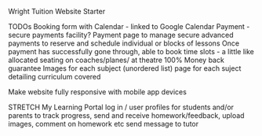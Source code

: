 Wright Tuition Website Starter

TODOs
Booking form with Calendar - linked to Google Calendar
Payment - secure payments facility?
    Payment page to manage secure advanced payments to reserve and schedule individual or blocks of lessons
        Once payment has successfully gone through, able to book time slots - a little like allocated seating on coaches/planes/ at theatre
100% Money back guarantee
Images for each subject (unordered list)
    page for each suject detailing curriculum covered


Make website fully responsive with mobile app devices

STRETCH
My Learning Portal
    log in / user profiles
    for students and/or parents to track progress, send and receive homework/feedback, upload images, comment on homework etc
    send message to tutor
